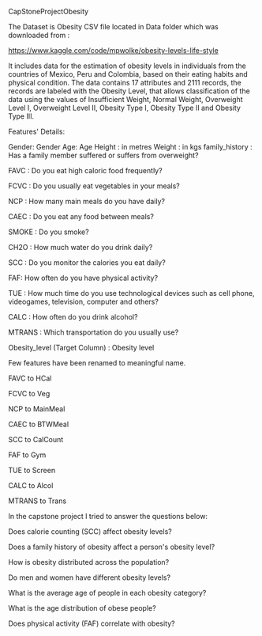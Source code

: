 
CapStoneProjectObesity

The Dataset is Obesity CSV file located in Data folder which was downloaded from :

https://www.kaggle.com/code/mpwolke/obesity-levels-life-style

It includes data for the estimation of obesity levels in individuals from the countries of Mexico, Peru and Colombia, based on their eating habits and physical condition.
The data contains 17 attributes and 2111 records, the records are labeled with the Obesity Level, 
that allows classification of the data using the values of Insufficient Weight, Normal Weight, Overweight Level I, Overweight Level II, Obesity Type I, Obesity Type II and Obesity Type III.

Features' Details:

Gender: Gender
Age: Age
Height : in metres
Weight : in kgs
family_history : Has a family member suffered or suffers from overweight?

FAVC : Do you eat high caloric food frequently?

FCVC : Do you usually eat vegetables in your meals?

NCP : How many main meals do you have daily?

CAEC : Do you eat any food between meals?

SMOKE : Do you smoke?

CH2O : How much water do you drink daily?

SCC : Do you monitor the calories you eat daily?

FAF: How often do you have physical activity?

TUE : How much time do you use technological devices such as cell phone, videogames, television, computer and others?

CALC : How often do you drink alcohol?

MTRANS : Which transportation do you usually use?

Obesity_level (Target Column) : Obesity level


Few features have been renamed to meaningful name.


FAVC to HCal

FCVC to Veg

NCP to MainMeal

CAEC to BTWMeal

SCC to CalCount

FAF to Gym

TUE to Screen

CALC to Alcol

MTRANS to Trans


In the capstone project I tried to answer the questions below:

Does calorie counting (SCC) affect obesity levels?

Does a family history of obesity affect a person's obesity level?

How is obesity distributed across the population?

Do men and women have different obesity levels?

What is the average age of people in each obesity category?

What is the age distribution of obese people?

Does physical activity (FAF) correlate with obesity?

